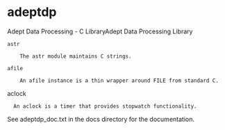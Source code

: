 adeptdp
=======

Adept Data Processing - C LibraryAdept Data Processing Library

	astr
	
		The astr module maintains C strings.  

	afile
	
		An afile instance is a thin wrapper around FILE from standard C.

   aclock

      An aclock is a timer that provides stopwatch functionality.

See adeptdp_doc.txt in the docs directory for the  documentation.
